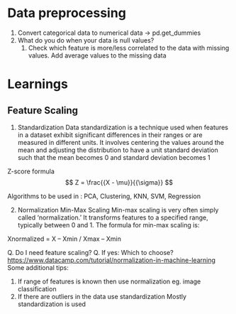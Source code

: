 # Data preprocessing 

1. Convert categorical data to numerical data → pd.get_dummies
2. What do you do when your data is null values?
    1. Check which feature is more/less correlated to the data with missing values. Add average values to the missing data

# Learnings

## Feature Scaling
1. Standardization
Data standardization is a technique used when features in a dataset exhibit significant differences in their ranges or are measured in different units. It involves centering the values around the mean and adjusting the distribution to have a unit standard deviation such that the mean becomes 0 and standard deviation becomes 1

Z-score formula
$$ Z = \frac{{X - \mu}}{{\sigma}} $$

Algorithms to be used in : PCA, Clustering, KNN, SVM, Regression

2. Normalization
Min-Max Scaling
Min-max scaling is very often simply called ‘normalization.’ It transforms features to a specified range, typically between 0 and 1. The formula for min-max scaling is:

Xnormalized = X – Xmin / Xmax – Xmin

Q. Do I need feature scaling?
Q. If yes: Which to choose? https://www.datacamp.com/tutorial/normalization-in-machine-learning
Some additional tips:
1. If range of features is known then use normalization eg. image classification
2. If there are outliers in the data use standardization
Mostly standardization is used